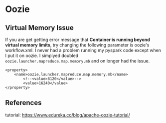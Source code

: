 # Oozie 

## Virtual Memory Issue
If you are get getting error message that **Container is running beyond virtual memory limits**, try changing the following parameter is oozie's workflow.xml. I never had a problem running my pyspark code except when I put it on oozie. I simplyed doubled `oozie.launcher.mapreduce.map.memory.mb` and on longer had the issue. 

```
<property>
	<name>oozie.launcher.mapreduce.map.memory.mb</name>
		<!--<value>8120</value>-->
      	<value>16240</value>
</property>
```

## References 

tutorial: https://www.edureka.co/blog/apache-oozie-tutorial/


